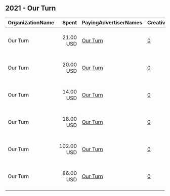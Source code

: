 ## 2021 - Our Turn 
|OrganizationName|Spent|PayingAdvertiserNames|CreativeUrls|Impressions|Genders|AgeBrackets|CountryCodes|BillingAddresses|CandidateBallotInformation|
|:---|---:|:---|:---|---:|:---|:---|:---|:---|:---|
|Our Turn|21.00 USD|[Our Turn](2021/Our_Turn.md)|[0](https://www.snap.com/political-ads/asset/b9bf9e024239c378011c3031632b151e488442a7ad914c753b899ad9f96d6570?mediaType=png)|18,165|||united states|"116 Nassau Street - Suite 519,New York,10038,US"||
|Our Turn|20.00 USD|[Our Turn](2021/Our_Turn.md)|[0](https://www.snap.com/political-ads/asset/a7089092151b18ea3091c7e05a489781c31182b1f443922e7c2f6b9e462a9bd6?mediaType=png)|16,738|||united states|"116 Nassau Street - Suite 519,New York,10038,US"||
|Our Turn|14.00 USD|[Our Turn](2021/Our_Turn.md)|[0](https://www.snap.com/political-ads/asset/994b8bca1e6f2cbe3134bfe1b22ed5cd52f2804feb096af7a05a23ba7fc6994a?mediaType=png)|12,002|||united states|"116 Nassau Street - Suite 519,New York,10038,US"||
|Our Turn|18.00 USD|[Our Turn](2021/Our_Turn.md)|[0](https://www.snap.com/political-ads/asset/2f5f3e004ef1fe383a9c409bf1e429412c50b2c5ddc5b7d2c5a3a9ab57bc1c6c?mediaType=png)|15,315|||united states|"116 Nassau Street - Suite 519,New York,10038,US"||
|Our Turn|102.00 USD|[Our Turn](2021/Our_Turn.md)|[0](https://www.snap.com/political-ads/asset/4eb4bf0f9400c32216f5bc981e72a66760e448fe849a682081543732f53fce07?mediaType=mp4)|49,787||18-49|united states|"116 Nassau Street - Suite 519,New York,10038,US"||
|Our Turn|86.00 USD|[Our Turn](2021/Our_Turn.md)|[0](https://www.snap.com/political-ads/asset/9da3ab166022d49ee8d74779ff6154e99a78af2c42afb0d349b052553b124af8?mediaType=mp4)|41,816||18-49|united states|"116 Nassau Street - Suite 519,New York,10038,US"||

